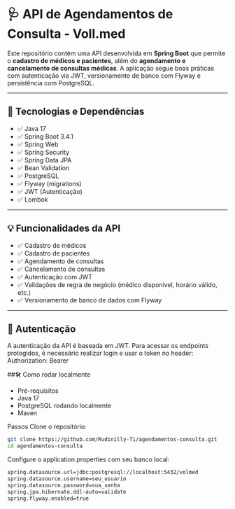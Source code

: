 # 🩺 API de Agendamentos de Consulta - Voll.med

Este repositório contém uma API desenvolvida em **Spring Boot** que permite o **cadastro de médicos e pacientes**, além do **agendamento e cancelamento de consultas médicas**. A aplicação segue boas práticas com autenticação via JWT, versionamento de banco com Flyway e persistência com PostgreSQL.

---

## 🔧 Tecnologias e Dependências

- ✅ Java 17
- ✅ Spring Boot 3.4.1
- ✅ Spring Web
- ✅ Spring Security
- ✅ Spring Data JPA
- ✅ Bean Validation
- ✅ PostgreSQL
- ✅ Flyway (migrations)
- ✅ JWT (Autenticação)
- ✅ Lombok

---

## 💡 Funcionalidades da API

- ✅ Cadastro de médicos
- ✅ Cadastro de pacientes
- ✅ Agendamento de consultas
- ✅ Cancelamento de consultas
- ✅ Autenticação com JWT
- ✅ Validações de regra de negócio (médico disponível, horário válido, etc.)
- ✅ Versionamento de banco de dados com Flyway

---
## 🔐 Autenticação
A autenticação da API é baseada em JWT. Para acessar os endpoints protegidos, é necessário realizar login e usar o token no header:
Authorization: Bearer <seu-token>

##🛠️ Como rodar localmente
- Pré-requisitos
- Java 17
- PostgreSQL rodando localmente
- Maven

Passos
Clone o repositório:
```bash
git clone https://github.com/Rudinilly-Ti/agendamentos-consulta.git
cd agendamentos-consulta
```

Configure o application.properties com seu banco local:
```bash
spring.datasource.url=jdbc:postgresql://localhost:5432/volmed
spring.datasource.username=seu_usuario
spring.datasource.password=sua_senha
spring.jpa.hibernate.ddl-auto=validate
spring.flyway.enabled=true
```
